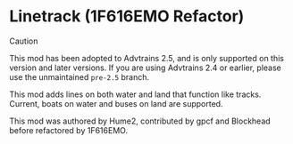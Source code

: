 # Linetrack (1F616EMO Refactor)

> [!CAUTION]
> This mod has been adopted to Advtrains 2.5, and is only supported on this version and later versions.
> If you are using Advtrains 2.4 or earlier, please use the unmaintained `pre-2.5` branch.

This mod adds lines on both water and land that function like tracks. Current, boats on water and buses on land are supported.

This mod was authored by Hume2, contributed by gpcf and Blockhead before refactored by 1F616EMO.
